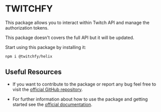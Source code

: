 # TWITCHFY

This package allows you to interact within Twitch API and manage the authorization tokens. 

This package doesn't covers the full API but it will be updated.

Start using this package by installing it:

```bash
npm i @twitchfy/helix
```

## Useful Resources

* If you want to contribute to the package or report any bug feel free to visit the [official GitHub repository](https://github.com/twitchfy/twitchfy).

* For further information about how to use the package and getting started see the [official documentation](https://twitchfy-docs.vercel.app).